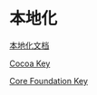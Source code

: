 # 本地化

[本地化文档](https://developer.apple.com/library/content/documentation/General/Reference/InfoPlistKeyReference/Introduction/Introduction.html#//apple_ref/doc/uid/TP40009248-SW1)

[Cocoa Key](https://developer.apple.com/library/content/documentation/General/Reference/InfoPlistKeyReference/Articles/CocoaKeys.html)

[Core Foundation Key](https://developer.apple.com/library/content/documentation/General/Reference/InfoPlistKeyReference/Articles/CoreFoundationKeys.html#//apple_ref/doc/uid/TP40009249-SW1)

